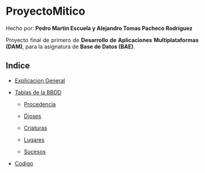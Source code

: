 # ProyectoMitico

Hecho por: __Pedro Martin Escuela y Alejandro Tomas Pacheco Rodriguez__

<div style="text-align: justify">

Proyecto final de primero de __Desarrollo de Aplicaciones Multiplataformas (DAM)__, para la asignatura de __Base de Datos (BAE)__.

## Indice

- [Explicacion General](explanation)

- [Tablas de la BBDD](tablas)

    - [Procedencia](tablas/procedencia/img/procedencia-tabla.png)

    - [Dioses](tablas/dioses/img/dioses-tabla.png)

    - [Criaturas]()

    - [Lugares]()

    - [Sucesos]()

- [Codigo](code/mongoDB-mitico)

</div>
